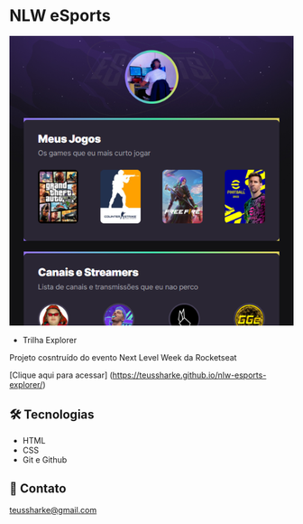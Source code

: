 # NLW eSports 

![preview](./.github/preview.png)

- Trilha Explorer

Projeto cosntruído do evento Next Level Week da Rocketseat

[Clique aqui para acessar]
(https://teussharke.github.io/nlw-esports-explorer/)

## 🛠️ Tecnologias

- HTML
- CSS
- Git e Github

## 📩 Contato

teussharke@gmail.com 